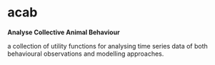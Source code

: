 # acab

**Analyse Collective Animal Behaviour**

a collection of utility functions for analysing time series data of both behavioural observations and modelling approaches.


